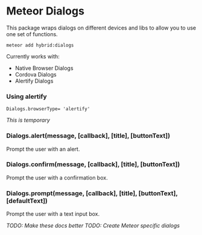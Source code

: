 # Meteor Dialogs

This package wraps dialogs on different devices and libs to allow you to use one set of functions.

`meteor add hybrid:dialogs`

Currently works with: 
* Native Browser Dialogs
* Cordova Dialogs
* Alertify Dialogs

### Using alertify

`Dialogs.browserType= 'alertify'` 

*This is temporary*

### Dialogs.alert(message, [callback], [title], [buttonText])

Prompt the user with an alert.

### Dialogs.confirm(message, [callback], [title], [buttonText])

Prompt the user with a confirmation box.

### Dialogs.prompt(message, [callback], [title], [buttonText], [defaultText])

Prompt the user with a text input box.

*TODO: Make these docs better*
*TODO: Create Meteor specific dialogs*